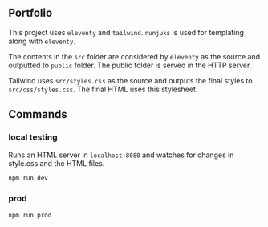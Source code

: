 ## Portfolio

This project uses `eleventy` and `tailwind`. `nunjuks` is used for templating
along with `eleventy`.

The contents in the `src` folder are considered by `eleventy` as the source and
outputted to `public` folder. The public folder is served in the HTTP server.

Tailwind uses `src/styles.css` as the source and outputs the final styles to
`src/css/styles.css`. The final HTML uses this stylesheet.

## Commands

### local testing

Runs an HTML server in `localhost:8080` and watches for changes in style.css and
the HTML files.

```bash
npm run dev
```

### prod

```bash
npm run prod
```
